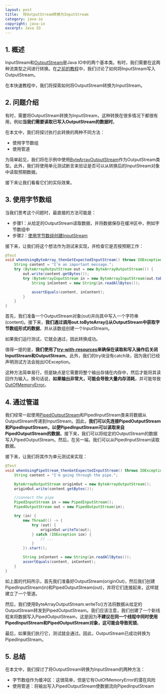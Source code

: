 ```yaml
---
layout: post
title:  将OutputStream转换为InputStream
category: java-io
copyright: java-io
excerpt: Java IO
---
```


## 1. 概述

InputStream和[OutputStream](https://www.baeldung.com/java-outputstream)是Java IO中的两个基本类。有时，我们需要在这两种流类型之间进行转换。在[之前的教程](https://www.baeldung.com/java-inputstream-to-outputstream)中，我们讨论了如何将InputStream写入OutputStream。

在本快速教程中，我们将探索如何将OutputStream转换为InputStream。

## 2. 问题介绍

有时，需要将OutputStream转换为InputStream，这种转换在很多情况下都很有用，例如**当我们需要读取已写入OutputStream的数据时**。

在本文中，我们将探讨执行此转换的两种不同方法：

- 使用字节数组
- 使用管道

为简单起见，我们将在示例中使用[ByteArrayOutputStream](https://www.baeldung.com/java-outputstream#2-bytearrayoutputstream)作为OutputStream类型。此外，我们将使用单元测试断言来验证是否可以从转换后的InputStream对象中读取预期数据。

接下来让我们看看它们的实际效果。

## 3. 使用字节数组

当我们思考这个问题时，最直接的方法可能是：

- 步骤1：从给定的OutputStream读取数据，并将数据保存在缓冲区中，例如字节数组中
- 步骤2：[使用字节数组创建InputStream](https://www.baeldung.com/convert-byte-array-to-input-stream)

接下来，让我们将这个想法作为测试来实现，并检查它是否按预期工作：

```java
@Test
void whenUsingByteArray_thenGetExpectedInputStream() throws IOException {
    String content = "I'm an important message.";
    try (ByteArrayOutputStream out = new ByteArrayOutputStream()) {
        out.write(content.getBytes());
        try (ByteArrayInputStream in = new ByteArrayInputStream(out.toByteArray())) {
            String inContent = new String(in.readAllBytes());

            assertEquals(content, inContent);
        }
    }
}
```

首先，我们准备一个OutputStream对象(out)并向其中写入一个字符串(content)。接下来，**我们通过调用out.toByteArray()从OutputStream中获取字节数组形式的数据**，并从该数组创建一个InputStream。

如果我们运行测试，它就会通过，因此转换成功。

值得一提的是，**我们使用了[try-with-resources](https://www.baeldung.com/java-try-with-resources)来确保在读取和写入操作后关闭InputStream和OutputStream**。此外，我们的try块没有catch块，因为我们已经声明测试方法会抛出IOException。

这种方法简单易行，但是缺点是它需要将整个输出存储在内存中，然后才能将其读回作为输入。换句话说，**如果输出非常大，可能会导致大量内存消耗**，并可能导致[OutOfMemoryError](https://www.baeldung.com/java-gc-overhead-limit-exceeded)。

## 4. 通过管道

我们经常一起使用[PipedOutputStream](https://www.baeldung.com/java-outputstream#5-pipedoutputstream)和PipedInputStream类来将数据从OutputStream传递到InputStream。因此，**我们可以先连接PipedOutputStream和PipedInputStream，以便PipedInputStream可以读取来自PipedOutputStream的数据**。接下来，我们可以将给定的OutputStream的数据写入PipedOutputStream。然后，在另一端，我们可以从PipedInputStream读取数据。

接下来，让我们将其作为单元测试来实现：

```java
@Test
void whenUsingPipeStream_thenGetExpectedInputStream() throws IOException {
    String content = "I'm going through the pipe.";

    ByteArrayOutputStream originOut = new ByteArrayOutputStream();
    originOut.write(content.getBytes());

    //connect the pipe
    PipedInputStream in = new PipedInputStream();
    PipedOutputStream out = new PipedOutputStream(in);

    try (in) {
        new Thread(() -> {
            try (out) {
                originOut.writeTo(out);
            } catch (IOException iox) {
                // ...
            }
        }).start();

        String inContent = new String(in.readAllBytes());
        assertEquals(content, inContent);
    }
}
```

如上面的代码所示，首先我们准备好OutputStream(originOut)，然后我们创建PipedInputStream(in)和PipedOutputStream(out)，并将它们连接起来，这样就建立了一个管道。

然后，我们使用ByteArrayOutputStream.writeTo()方法将数据从给定的OutputStream转发到PipedOutputStream。我们应该注意，我们创建了一个新线程来将数据写入PipedOutputStream，这是因为**不建议在同一个线程中同时使用PipedInputStream和PipedOutputStream对象，这可能会导致死锁**。

最后，如果我们执行它，测试就会通过。因此，OutputStream已成功转换为PipedInputStream。

## 5. 总结

在本文中，我们探讨了将OutputStream转换为InputStream的两种方法：

- 字节数组作为缓冲区：这很简单，但是它有OutOfMemoryError的潜在风险
- 使用管道：将输出写入PipedOutputStream使数据流向PipedInputStream